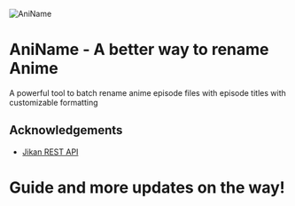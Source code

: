![AniName](https://user-images.githubusercontent.com/69304096/181575871-d10d664f-1210-417c-b042-abb8b6019fc7.png)

# AniName - A better way to rename Anime

A powerful tool to batch rename anime episode files with episode titles with customizable formatting

## Acknowledgements

 - [Jikan REST API](https://github.com/jikan-me/jikan-rest)

# Guide and more updates on the way!
